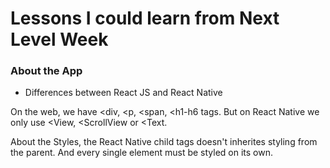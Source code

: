 # Lessons I could learn from Next Level Week

### About the App

- Differences between React JS and React Native

On the web, we have <div, <p, <span, <h1-h6 tags. But on React Native we only use <View, <ScrollView or <Text.

About the Styles, the React Native child tags doesn't inherites styling from the parent. And every single element must 
be styled on its own.
